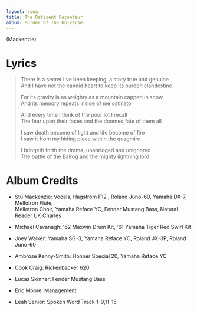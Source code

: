 ```yaml
---
layout: song
title: The Reticent Raconteur
album: Murder Of The Universe
---
```


(Mackenzie)

# Lyrics

> There is a secret I've been keeping, a story true and genuine  
> And I have not the candid heart to keep its burden clandestine  
>  
> For its gravity is as weighty as a mountain capped in snow  
> And its memory repeats inside of me ostinato  
>  
> And every time I think of the poor lot I recall  
> The fear upon their faces and the doomed fate of them all  
>  
> I saw death become of light and life become of fire  
> I saw it from my hiding place within the quagmire  
>  
> I bringeth forth the drama, unabridged and unignored  
> The battle of the Balrog and the mighty lightning lord  

# Album Credits

* Stu Mackenzie: Vocals, Hagström F12 , Roland Juno-60, Yamaha DX-7, Mellotron Flute,  
Mellotron Choir, Yamaha Reface YC, Fender Mustang Bass, Natural Reader UK Charles
* Michael Cavanagh: '62 Maxwin Drum Kit, '61 Yamaha Tiger Red Swirl Kit
* Joey Walker: Yamaha SG-3, Yamaha Reface YC, Roland JX-3P, Roland Juno-60
* Ambrose Kenny-Smith: Hohner Special 20, Yamaha Reface YC
* Cook Craig: Rickenbacker 620
* Lucas Skinner: Fender Mustang Bass
* Eric Moore: Management

* Leah Senior: Spoken Word Track 1-9,11-15
